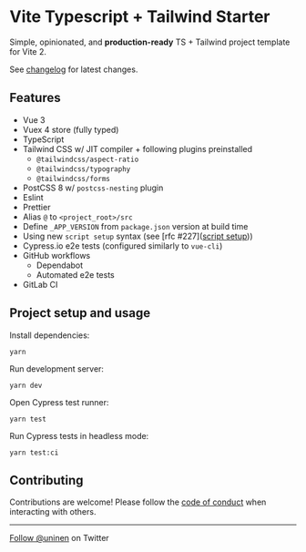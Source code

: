 # Vite Typescript + Tailwind Starter

Simple, opinionated, and **production-ready** TS + Tailwind project template for Vite 2.

See [changelog](./CHANGES.md) for latest changes.

## Features

- Vue 3
- Vuex 4 store (fully typed)
- TypeScript
- Tailwind CSS w/ JIT compiler + following plugins preinstalled
  - `@tailwindcss/aspect-ratio`
  - `@tailwindcss/typography`
  - `@tailwindcss/forms`
- PostCSS 8 w/ `postcss-nesting` plugin
- Eslint
- Prettier
- Alias `@` to `<project_root>/src`
- Define `_APP_VERSION` from `package.json` version at build time
- Using new `script setup` syntax (see [rfc #227]([script setup](https://github.com/vuejs/rfcs/pull/227)))
- Cypress.io e2e tests (configured similarly to `vue-cli`)
- GitHub workflows
  - Dependabot
  - Automated e2e tests
- GitLab CI
## Project setup and usage

Install dependencies:

```
yarn
```

Run development server:

```
yarn dev
```

Open Cypress test runner:

```
yarn test
```

Run Cypress tests in headless mode:

```
yarn test:ci
```

## Contributing

Contributions are welcome! Please follow the [code of conduct](https://www.contributor-covenant.org/version/2/0/code_of_conduct/) when interacting with others.

---

[Follow @uninen](https://twitter.com/uninen) on Twitter
